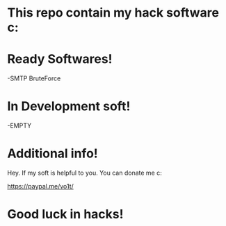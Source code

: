 # This repo contain my hack software c:

# Ready Softwares!
-SMTP BruteForce

# In Development soft!
-EMPTY

# Additional info!
Hey. If my soft is helpful to you. You can donate me c:

https://paypal.me/vo1t/

# Good luck in hacks!
